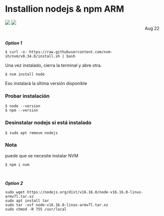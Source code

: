 # Installion nodejs & npm ARM

<img src="https://img.shields.io/badge/OS-Rasbian%20GNU%20linux ver%2011-green">
<img src="https://img.shields.io/badge/Hardware-raspberry%20ver%204-red">
<div style="text-align: right"> Aug 22</div>
<br>

  ***Option 1***

```
$ curl -o- https://raw.githubusercontent.com/nvm-sh/nvm/v0.34.0/install.sh | bash
```
Una vez instalado, cierra la terminal y abre otra.
```
$ nvm install node
```
Eso instalará la última versión disponible

### Probar instalación
```
$ node --version
$ npm --version
```

### Desinstalar nodejs si está instalado

```
$ sudo apt remove nodejs
```
### Nota
puede que se necesite instalar NVM
```
$ npm i nvm
```

<br>

***Option 2***

```
sudo wget https://nodejs.org/dist/v16.16.0/node-v16.16.0-linux-armv7l.tar.xz
sudo apt install tar
sudo tar -xvf node-v16.16.0-linux-armv7l.tar.xz
sudo chmod -R 755 /usr/local
```

